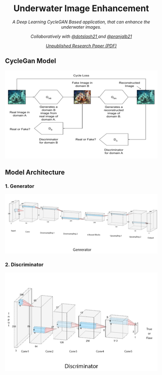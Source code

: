 <h1 align="center">Underwater Image Enhancement</h1>

<p align="center">
    <em>A Deep Learning CycleGAN Based application, that can enhance the underwater images.</em>
</p>

<p align="center">
    <em>Collaboratively with 
        <a href="https://github.com/dotslash21">
            @dotslash21 
        </a>
        and
        <a href="https://github.com/pranjalb21">
            @pranjalb21
        </a>
    </em>
</p>

<p align="center">
    <em>
        <a href="https://github.com/darkmatter18/Underwater-image-enhancement/blob/master/Underwater_Image_Enhancement.pdf">
            Unpublished Research Paper (PDF)
        </a>
    </em>
</p>


## CycleGan Model
![CycleGan Arch](Latex/model-diagram.png)

## Model Architecture

### 1. Generator
![Generator Diagram](Latex/generator.jpg)

### 2. Discriminator
![Discriminator](Latex/Discriminator.jpg)